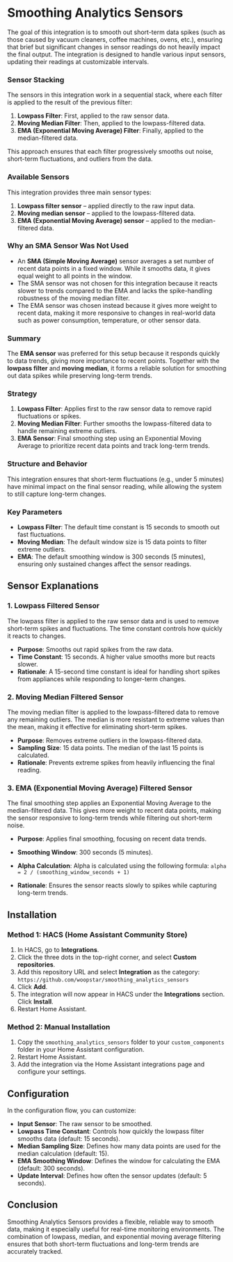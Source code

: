 # Smoothing Analytics Sensors

The goal of this integration is to smooth out short-term data spikes (such as those caused by vacuum cleaners, coffee machines, ovens, etc.), ensuring that brief but significant changes in sensor readings do not heavily impact the final output. The integration is designed to handle various input sensors, updating their readings at customizable intervals.

### Sensor Stacking

The sensors in this integration work in a sequential stack, where each filter is applied to the result of the previous filter:
1. **Lowpass Filter**: First, applied to the raw sensor data.
2. **Moving Median Filter**: Then, applied to the lowpass-filtered data.
3. **EMA (Exponential Moving Average) Filter**: Finally, applied to the median-filtered data.

This approach ensures that each filter progressively smooths out noise, short-term fluctuations, and outliers from the data.

### Available Sensors

This integration provides three main sensor types:
1. **Lowpass filter sensor** – applied directly to the raw input data.
2. **Moving median sensor** – applied to the lowpass-filtered data.
3. **EMA (Exponential Moving Average) sensor** – applied to the median-filtered data.

### Why an SMA Sensor Was Not Used

- An **SMA (Simple Moving Average)** sensor averages a set number of recent data points in a fixed window. While it smooths data, it gives equal weight to all points in the window.
- The SMA sensor was not chosen for this integration because it reacts slower to trends compared to the EMA and lacks the spike-handling robustness of the moving median filter.
- The EMA sensor was chosen instead because it gives more weight to recent data, making it more responsive to changes in real-world data such as power consumption, temperature, or other sensor data.

### Summary

The **EMA sensor** was preferred for this setup because it responds quickly to data trends, giving more importance to recent points. Together with the **lowpass filter** and **moving median**, it forms a reliable solution for smoothing out data spikes while preserving long-term trends.

### Strategy

1. **Lowpass Filter**: Applies first to the raw sensor data to remove rapid fluctuations or spikes.
2. **Moving Median Filter**: Further smooths the lowpass-filtered data to handle remaining extreme outliers.
3. **EMA Sensor**: Final smoothing step using an Exponential Moving Average to prioritize recent data points and track long-term trends.

### Structure and Behavior

This integration ensures that short-term fluctuations (e.g., under 5 minutes) have minimal impact on the final sensor reading, while allowing the system to still capture long-term changes.

### Key Parameters

- **Lowpass Filter**: The default time constant is 15 seconds to smooth out fast fluctuations.
- **Moving Median**: The default window size is 15 data points to filter extreme outliers.
- **EMA**: The default smoothing window is 300 seconds (5 minutes), ensuring only sustained changes affect the sensor readings.

## Sensor Explanations

### 1. Lowpass Filtered Sensor

The lowpass filter is applied to the raw sensor data and is used to remove short-term spikes and fluctuations. The time constant controls how quickly it reacts to changes.

- **Purpose**: Smooths out rapid spikes from the raw data.
- **Time Constant**: 15 seconds. A higher value smooths more but reacts slower.
- **Rationale**: A 15-second time constant is ideal for handling short spikes from appliances while responding to longer-term changes.

### 2. Moving Median Filtered Sensor

The moving median filter is applied to the lowpass-filtered data to remove any remaining outliers. The median is more resistant to extreme values than the mean, making it effective for eliminating short-term spikes.

- **Purpose**: Removes extreme outliers in the lowpass-filtered data.
- **Sampling Size**: 15 data points. The median of the last 15 points is calculated.
- **Rationale**: Prevents extreme spikes from heavily influencing the final reading.

### 3. EMA (Exponential Moving Average) Filtered Sensor

The final smoothing step applies an Exponential Moving Average to the median-filtered data. This gives more weight to recent data points, making the sensor responsive to long-term trends while filtering out short-term noise.

- **Purpose**: Applies final smoothing, focusing on recent data trends.
- **Smoothing Window**: 300 seconds (5 minutes).
- **Alpha Calculation**:
  Alpha is calculated using the following formula:
  `alpha = 2 / (smoothing_window_seconds + 1)`

- **Rationale**: Ensures the sensor reacts slowly to spikes while capturing long-term trends.

## Installation

### Method 1: HACS (Home Assistant Community Store)
1. In HACS, go to **Integrations**.
2. Click the three dots in the top-right corner, and select **Custom repositories**.
3. Add this repository URL and select **Integration** as the category:
   `https://github.com/woopstar/smoothing_analytics_sensors`
4. Click **Add**.
5. The integration will now appear in HACS under the **Integrations** section. Click **Install**.
6. Restart Home Assistant.

### Method 2: Manual Installation
1. Copy the `smoothing_analytics_sensors` folder to your `custom_components` folder in your Home Assistant configuration.
2. Restart Home Assistant.
3. Add the integration via the Home Assistant integrations page and configure your settings.

## Configuration

In the configuration flow, you can customize:
- **Input Sensor**: The raw sensor to be smoothed.
- **Lowpass Time Constant**: Controls how quickly the lowpass filter smooths data (default: 15 seconds).
- **Median Sampling Size**: Defines how many data points are used for the median calculation (default: 15).
- **EMA Smoothing Window**: Defines the window for calculating the EMA (default: 300 seconds).
- **Update Interval**: Defines how often the sensor updates (default: 5 seconds).

## Conclusion

Smoothing Analytics Sensors provides a flexible, reliable way to smooth data, making it especially useful for real-time monitoring environments. The combination of lowpass, median, and exponential moving average filtering ensures that both short-term fluctuations and long-term trends are accurately tracked.
